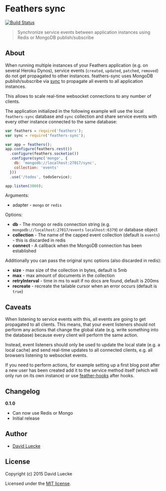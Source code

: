 # Feathers sync

[![Build Status](https://travis-ci.org/feathersjs/feathers-sync.png?branch=master)](https://travis-ci.org/feathersjs/feathers-sync)

> Synchronize service events between application instances using Redis or MongoDB publish/subscribe

## About

When running multiple instances of your Feathers application (e.g. on several Heroku Dynos), service events (`created`, `updated`, `patched`, `removed`) do not get propagated to other instances. feathers-sync uses MongoDB publish/subscribe via [sync](https://github.com/scttnlsn/sync) to propagate all events to all application instances.

This allows to scale real-time websocket connections to any number of clients.

The application initialized in the following example will use the local `feathers-sync` database and `sync` collection and share service events with every other instance connected to the same database:

```js
var feathers = require('feathers');
var sync = require('feathers-sync');

var app = feathers();
app.configure(feathers.rest())
  .configure(feathers.socketio())
  .configure(sync('mongo', {
    db: 'mongodb://localhost:27017/sync',
    collection: 'events'
  }))
  .use('/todos', todoService);

app.listen(3000);
```

Arguments:
- adapter - `mongo` or `redis`

Options:

- __db__ - The mongo or redis connection string (e.g. `mongodb://localhost:27017/events` `localhost:6379`) or database object
- __collection__ - The name of the capped event collection (default is `events`) - this is discarded in redis
- __connect__ - A callback when the MongoDB connection has been established

Additionally you can pass the original sync options (also discarded in redis):

- __size__ - max size of the collection in bytes, default is 5mb
- __max__ - max amount of documents in the collection
- __retryInterval__ - time in ms to wait if no docs are found, default is 200ms
- __recreate__ - recreate the tailable cursor when an error occurs (default is `true`)

## Caveats

When listening to service events with this, all events are going to get propagated to all clients. This means, that your event listeners should not perform any actions that change the global state (e.g. write something into the database) because every client will perform the same action.

Instead, event listeners should only be used to update the local state (e.g. a local cache) and send real-time updates to all connected clients, e.g. all browsers listening to websocket events.

If you need to perform actions, for example setting up a first blog post after a new user has been created add it to the service method itself (which will only run on its own instance) or use [feather-hooks](https://github.com/feathersjs/feathers-hooks) after hooks.

## Changelog

__0.1.0__

- Can now use Redis or Mongo
- Initial release

## Author

- [David Luecke](https://github.com/daffl)

## License

Copyright (c) 2015 David Luecke

Licensed under the [MIT license](LICENSE).
